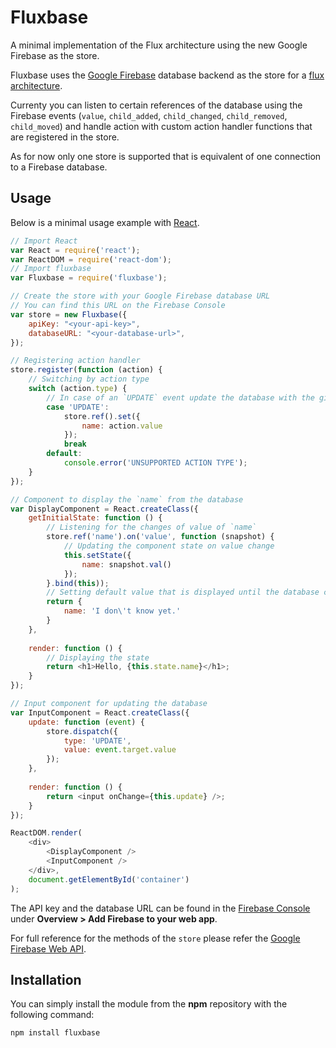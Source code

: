 # Fluxbase

A minimal implementation of the Flux architecture using the new Google Firebase as the store.

Fluxbase uses the [Google Firebase](https://firebase.google.com) database backend as the store for
a [flux architecture](https://facebook.github.io/flux/docs/overview.html).

Currenty you can listen to certain references of the database using the Firebase events (`value`, 
`child_added`, `child_changed`, `child_removed`, `child_moved`) and handle action with custom
action handler functions that are registered in the store.

As for now only one store is supported that is equivalent of one connection to a Firebase database.

## Usage

Below is a minimal usage example with [React](https://facebook.github.io/react/).

```js
// Import React
var React = require('react');
var ReactDOM = require('react-dom');
// Import fluxbase
var Fluxbase = require('fluxbase');

// Create the store with your Google Firebase database URL
// You can find this URL on the Firebase Console
var store = new Fluxbase({
    apiKey: "<your-api-key>",
    databaseURL: "<your-database-url>",
});

// Registering action handler
store.register(function (action) {
    // Switching by action type
    switch (action.type) {
        // In case of an `UPDATE` event update the database with the given value
        case 'UPDATE':
            store.ref().set({
                name: action.value
            });
            break
        default:
            console.error('UNSUPPORTED ACTION TYPE');
    }
});

// Component to display the `name` from the database
var DisplayComponent = React.createClass({
    getInitialState: function () {
        // Listening for the changes of value of `name`
        store.ref('name').on('value', function (snapshot) {
            // Updating the component state on value change
            this.setState({
                name: snapshot.val()
            });
        }.bind(this));
        // Setting default value that is displayed until the database connection is made
        return {
            name: 'I don\'t know yet.'
        }
    },
    
    render: function () {
        // Displaying the state
        return <h1>Hello, {this.state.name}</h1>;
    }
});

// Input component for updating the database
var InputComponent = React.createClass({
    update: function (event) {
        store.dispatch({
            type: 'UPDATE',
            value: event.target.value
        });
    },
    
    render: function () {
        return <input onChange={this.update} />;
    }
});

ReactDOM.render(
    <div>
        <DisplayComponent />
        <InputComponent />
    </div>,
    document.getElementById('container')
);

```

The API key and the database URL can be found in the 
[Firebase Console](https://console.firebase.google.com/) under
**Overview > Add Firebase to your web app**.

For full reference for the methods of the `store` please refer the 
[Google Firebase Web API](https://firebase.google.com/docs/reference/js/firebase.database.Reference).

## Installation

You can simply install the module from the **npm** repository with the following command:

    npm install fluxbase